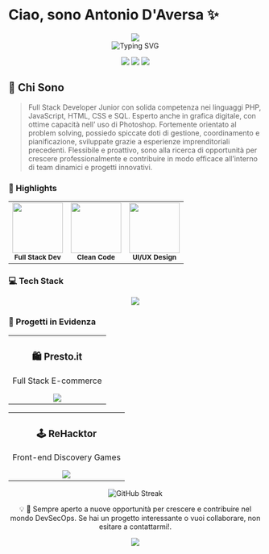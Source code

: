 # Ciao, sono Antonio D'Aversa ✨

<div align="center">
  <img src="https://capsule-render.vercel.app/api?type=waving&height=300&color=gradient&customColorList=12,2,22,27,30&text=Antonio%20D'Aversa&textBg=false&animation=twinkling" />
</div>

<div align="center">
  <img src="https://readme-typing-svg.herokuapp.com?font=Fira+Code&pause=1000&center=true&vCenter=true&width=435&lines=Full+Stack+Developer+JR;UI%2FUX+Designer;React.JS+Specialist;Clean+Code+Enthusiast;Graphic" alt="Typing SVG" />
  <p>
    <a href="https://bit.ly/LinkedinAntonio"><img src="https://img.shields.io/badge/-LinkedIn-0077B5?style=for-the-badge&logo=Linkedin&logoColor=white"/></a>
    <a href="https://bit.ly/GitAntoDav"><img src="https://img.shields.io/badge/-GitHub-181717?style=for-the-badge&logo=GitHub&logoColor=white"/></a>
    <a href="antoniodaversa71@gmail.com"><img src="https://img.shields.io/badge/-Email-D14836?style=for-the-badge&logo=Gmail&logoColor=white"/></a>
  </p>
</div>

## 🎯 Chi Sono

> Full Stack Developer Junior con solida competenza nei linguaggi PHP, JavaScript, HTML, CSS e SQL. Esperto anche in grafica digitale, con ottime capacità nell’ uso di Photoshop. Fortemente orientato al problem solving, possiedo spiccate doti di gestione, coordinamento e pianificazione, sviluppate grazie a esperienze imprenditoriali precedenti. Flessibile e proattivo, sono alla ricerca di opportunità per crescere professionalmente e contribuire in modo efficace all’interno di team dinamici e progetti innovativi.

### 🚀 Highlights

<div align="center">
  <table>
    <tr>
      <td align="center">
        <img src="https://raw.githubusercontent.com/rahulbanerjee26/githubAboutMeGenerator/main/icons/reactjs.gif" width="100px" /><br />
        <sub><b>Full Stack Dev</b></sub>
      </td>
      <td align="center">
        <img src="https://raw.githubusercontent.com/rahulbanerjee26/githubAboutMeGenerator/main/icons/javascript.gif" width="100px" /><br />
        <sub><b>Clean Code</b></sub>
      </td>
      <td align="center">
        <img src="https://raw.githubusercontent.com/rahulbanerjee26/githubAboutMeGenerator/main/icons/python.gif" width="100px" /><br />
        <sub><b>UI/UX Design</b></sub>
      </td>
    </tr>
  </table>
</div>

### 💻 Tech Stack

<div align="center">
  <img src="https://skillicons.dev/icons?i=html,css,js,react,bootstrap,php,laravel,mysql,git,docker,figma&theme=dark&perline=6" />
</div>

### 🌟 Progetti in Evidenza

<div align="center">
  <table>
    <tr>
      <td align="center">
        <h3>🛍️ Presto.it</h3>
        <p>Full Stack E-commerce</p>
        <a href="https://github.com/AntoDav00/Presto.it">
          <img src="https://github-readme-stats.vercel.app/api/pin/?username=amitpandher03&repo=presto.it&theme=radical" />
        </a>
      </td>
    </tr>
  </table>
  <table>
    <tr>
      <td align="center">
        <h3>🕹️ ReHacktor</h3>
        <p>Front-end Discovery Games</p>
        <a href="https://github.com/AntoDav00/ReHacktor">
          <img src="https://github-readme-stats.vercel.app/api/pin/?username=antodav00&repo=rehacktor&theme=radical" />
        </a>
      </td>
    </tr>
  </table>
</div>

<div align="center">
  <img src="https://github-readme-streak-stats.herokuapp.com/?user=antodav00&theme=radical%22" alt="GitHub Streak" />
</div>

<div align="center">
  
💡 💼 Sempre aperto a nuove opportunità per crescere e contribuire nel mondo DevSecOps. Se hai un progetto interessante o vuoi collaborare, non esitare a contattarmi!.

</div>

<div align="center">
  <img src="https://capsule-render.vercel.app/api?type=waving&color=2196F3&height=100&section=footer" />
</div>
